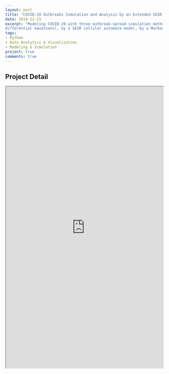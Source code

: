 ```yaml
---
layout: post
title: "COVID-19 Outbreaks Simulation and Analysis by an Extended SEIR Model"
date: 2019-12-23
excerpt: "Modeling COVID-19 with three outbreak-spread simulation methodologies - by continuum dynamical system (SIER system by
differential equations), by a SEIR cellular automata model, by a Markov Chain Analysis Based on One Dimensional CA model."
tags: 
- Python
- Data Analytics & Visualization
- Modeling & Simulation
project: true
comments: true
---
```


## Project Detail
<iframe src="https://drive.google.com/file/d/1BhGhh1dR63mhr7mMtnHmATUBaNWaRM42/preview" width="100%" height="900px"></iframe>
